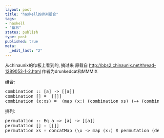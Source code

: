```yaml
---
layout: post
title: "haskell的排列组合"
tags: 
- haskell
- "备忘"
status: publish
type: post
published: true
meta: 
  _edit_last: "2"
---
```


从chinaunix的fp板上看到的, 摘过来
原载自 <a href="http://bbs2.chinaunix.net/thread-1289053-1-2.html">http://bbs2.chinaunix.net/thread-1289053-1-2.html</a>
作者为drunkedcat和MMMIX

组合:
<pre lang="haskell">
combination :: [a] -> [[a]]
combination [] =  [[]]
combination (x:xs) =  (map (x:) (combination xs) )++ (combination xs)
</pre>

排列:
<pre lang="haskell">
permutation :: Eq a => [a] -> [[a]]
permutation [] = [[]]
permutation xs = concatMap (\x -> map (x:) $ permutation (delete x xs)) xs
</pre>
